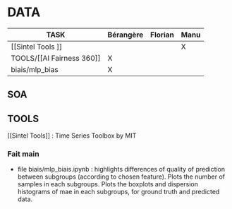 

# DATA

| TASK                      | Bérangère | Florian | Manu |
| ------------------------- | --------- | ------- | ---- |
| [[Sintel Tools  ]]        |           |         | X    |
| TOOLS/[[AI Fairness 360]] | X         |         |      |
| biais/mlp_bias            | X         |         |      |


## SOA

## TOOLS
[[Sintel Tools]] : Time Series Toolbox by MIT


### Fait main 
- file biais/mlp_biais.ipynb : highlights differences of quality of prediction between subgroups (according to chosen feature). Plots the number of samples in each subgroups. Plots the boxplots and dispersion histograms of mae in each subgroups, for ground truth and predicted data.

